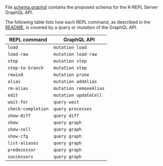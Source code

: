 File [schema.graphql](schema.graphql) contains the proposed schema for the K-REPL Server GraphQL API.

The following table lists how each REPL command, as described in the [README](../README.md), is covered by a query or mutation of the GraphQL API.

|    REPL command    |      GraphQL API       |
|--------------------|------------------------|
| `load`             | `mutation load`        |
| `load-raw`         | `mutation load-raw`    |
| `step`             | `mutation step`        |  
| `step-to-branch`   | `mutation step`        |
| `rewind`           | `mutation prune`       |
| `alias`            | `mutation addAlias`    |
| `rm-alias`         | `mutation removeAlias` |
| `edit`             | `mutation updateCell`  |
| `wait-for`         | `query wait`           |
| `check-completion` | `query processes`      |
| `show-diff`        | `query diff`           |
| `show`             | `query graph`          |
| `show-cell`        | `query graph`          |
| `show-cfg`         | `query graph`          |
| `list-aliases`     | `query graph`          |
| `predecessor`      | `query graph`          |
| `successors`       | `query graph`          | 
